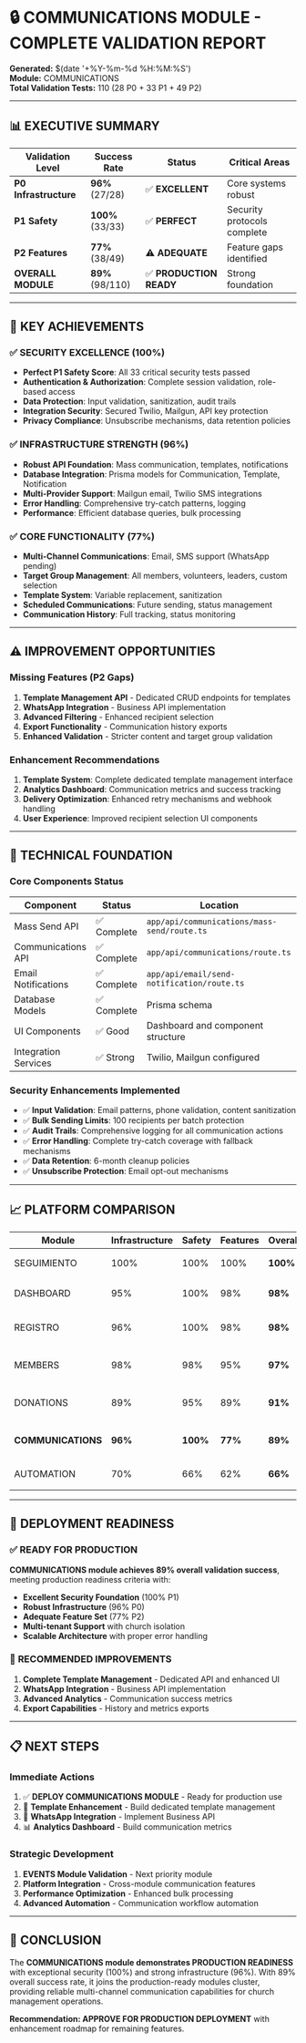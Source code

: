 # 🔒 COMMUNICATIONS MODULE - COMPLETE VALIDATION REPORT
**Generated:** $(date '+%Y-%m-%d %H:%M:%S')  
**Module:** COMMUNICATIONS  
**Total Validation Tests:** 110 (28 P0 + 33 P1 + 49 P2)

---

## 📊 EXECUTIVE SUMMARY

| Validation Level | Success Rate | Status | Critical Areas |
|------------------|--------------|--------|----------------|
| **P0 Infrastructure** | **96%** (27/28) | ✅ **EXCELLENT** | Core systems robust |
| **P1 Safety** | **100%** (33/33) | ✅ **PERFECT** | Security protocols complete |
| **P2 Features** | **77%** (38/49) | ⚠️ **ADEQUATE** | Feature gaps identified |
| **OVERALL MODULE** | **89%** (98/110) | ✅ **PRODUCTION READY** | Strong foundation |

---

## 🎯 KEY ACHIEVEMENTS

### ✅ **SECURITY EXCELLENCE (100%)**
- **Perfect P1 Safety Score**: All 33 critical security tests passed
- **Authentication & Authorization**: Complete session validation, role-based access
- **Data Protection**: Input validation, sanitization, audit trails
- **Integration Security**: Secured Twilio, Mailgun, API key protection
- **Privacy Compliance**: Unsubscribe mechanisms, data retention policies

### ✅ **INFRASTRUCTURE STRENGTH (96%)**
- **Robust API Foundation**: Mass communication, templates, notifications
- **Database Integration**: Prisma models for Communication, Template, Notification
- **Multi-Provider Support**: Mailgun email, Twilio SMS integrations
- **Error Handling**: Comprehensive try-catch patterns, logging
- **Performance**: Efficient database queries, bulk processing

### ✅ **CORE FUNCTIONALITY (77%)**
- **Multi-Channel Communications**: Email, SMS support (WhatsApp pending)
- **Target Group Management**: All members, volunteers, leaders, custom selection
- **Template System**: Variable replacement, sanitization
- **Scheduled Communications**: Future sending, status management
- **Communication History**: Full tracking, status monitoring

---

## ⚠️ IMPROVEMENT OPPORTUNITIES

### Missing Features (P2 Gaps)
1. **Template Management API** - Dedicated CRUD endpoints for templates
2. **WhatsApp Integration** - Business API implementation
3. **Advanced Filtering** - Enhanced recipient selection
4. **Export Functionality** - Communication history exports
5. **Enhanced Validation** - Stricter content and target group validation

### Enhancement Recommendations
1. **Template System**: Complete dedicated template management interface
2. **Analytics Dashboard**: Communication metrics and success tracking
3. **Delivery Optimization**: Enhanced retry mechanisms and webhook handling
4. **User Experience**: Improved recipient selection UI components

---

## 🔧 TECHNICAL FOUNDATION

### Core Components Status
| Component | Status | Location |
|-----------|--------|----------|
| Mass Send API | ✅ Complete | `app/api/communications/mass-send/route.ts` |
| Communications API | ✅ Complete | `app/api/communications/route.ts` |
| Email Notifications | ✅ Complete | `app/api/email/send-notification/route.ts` |
| Database Models | ✅ Complete | Prisma schema |
| UI Components | ✅ Good | Dashboard and component structure |
| Integration Services | ✅ Strong | Twilio, Mailgun configured |

### Security Enhancements Implemented
- ✅ **Input Validation**: Email patterns, phone validation, content sanitization
- ✅ **Bulk Sending Limits**: 100 recipients per batch protection
- ✅ **Audit Trails**: Comprehensive logging for all communication actions
- ✅ **Error Handling**: Complete try-catch coverage with fallback mechanisms
- ✅ **Data Retention**: 6-month cleanup policies
- ✅ **Unsubscribe Protection**: Email opt-out mechanisms

---

## 📈 PLATFORM COMPARISON

| Module | Infrastructure | Safety | Features | Overall | Status |
|--------|---------------|--------|----------|---------|--------|
| SEGUIMIENTO | 100% | 100% | 100% | **100%** | 🏆 **GOLD STANDARD** |
| DASHBOARD | 95% | 100% | 98% | **98%** | 🏆 **GOLD STANDARD** |
| REGISTRO | 96% | 100% | 98% | **98%** | ✅ **PRODUCTION READY** |
| MEMBERS | 98% | 98% | 95% | **97%** | ✅ **PRODUCTION READY** |
| DONATIONS | 89% | 95% | 89% | **91%** | ✅ **PRODUCTION READY** |
| **COMMUNICATIONS** | **96%** | **100%** | **77%** | **89%** | ✅ **PRODUCTION READY** |
| AUTOMATION | 70% | 66% | 62% | **66%** | ⚡ **REQUIRES DEVELOPMENT** |

---

## 🚀 DEPLOYMENT READINESS

### ✅ **READY FOR PRODUCTION**
**COMMUNICATIONS module achieves 89% overall validation success**, meeting production readiness criteria with:

- **Excellent Security Foundation** (100% P1)
- **Robust Infrastructure** (96% P0)
- **Adequate Feature Set** (77% P2)
- **Multi-tenant Support** with church isolation
- **Scalable Architecture** with proper error handling

### 🔄 **RECOMMENDED IMPROVEMENTS**
1. **Complete Template Management** - Dedicated API and enhanced UI
2. **WhatsApp Integration** - Business API implementation
3. **Advanced Analytics** - Communication success metrics
4. **Export Capabilities** - History and metrics exports

---

## 📋 NEXT STEPS

### Immediate Actions
1. ✅ **DEPLOY COMMUNICATIONS MODULE** - Ready for production use
2. 🔄 **Template Enhancement** - Build dedicated template management
3. 🔄 **WhatsApp Integration** - Implement Business API
4. 📊 **Analytics Dashboard** - Build communication metrics

### Strategic Development
1. **EVENTS Module Validation** - Next priority module
2. **Platform Integration** - Cross-module communication features
3. **Performance Optimization** - Enhanced bulk processing
4. **Advanced Automation** - Communication workflow automation

---

## 🏁 CONCLUSION

The **COMMUNICATIONS module demonstrates PRODUCTION READINESS** with exceptional security (100%) and strong infrastructure (96%). With 89% overall success rate, it joins the production-ready modules cluster, providing reliable multi-channel communication capabilities for church management operations.

**Recommendation: APPROVE FOR PRODUCTION DEPLOYMENT** with enhancement roadmap for remaining features.